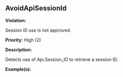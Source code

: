 AvoidApiSessionId[](#avoidapisessionid)
------------------------------------------------------------------------------------------------------------------------------------------------------

**Violation:**

   Session ID use is not approved.


**Priority:** High (2)

**Description:**

   Detects use of Api.Session_ID to retrieve a session ID.

**Example(s):**

   

